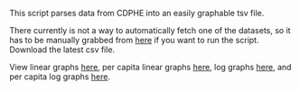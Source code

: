 This script parses data from CDPHE into an easily graphable tsv file.

There currently is not a way to automatically fetch one of the datasets, so it has to be manually grabbed from [here](https://drive.google.com/drive/folders/1bjQ7LnhU8pBR3Ly63341bCULHFqc7pMw) if you want to run the script. Download the latest csv file.

View linear graphs [here](https://docs.google.com/spreadsheets/d/1dfP3WLeU9T2InpIzNyo65R8d_e7NpPea9zKaldEdYRA/edit?usp=sharing), per capita linear graphs [here](https://docs.google.com/spreadsheets/d/1lnzaKXARpd3nc9IYa2nzhUaMHidWBH-1Zd5uF84oTiQ/edit?usp=sharing), log graphs [here](https://docs.google.com/spreadsheets/d/1UjUofAjpKVNX3IhlRKx-Ah-Egf-Zn8TesmsmbP-7gWU/edit?usp=sharing), and per capita log graphs [here](https://docs.google.com/spreadsheets/d/1jKk5lSxj282letkgIZ43sXiJAGqPgbzF4d5aGJBQSD4/edit?usp=sharing).